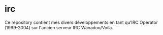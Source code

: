 irc
===

Ce repository contient mes divers développements en tant qu'IRC Operator (1999-2004) sur l'ancien serveur IRC Wanadoo/Voila.
